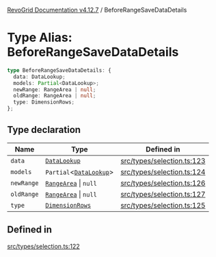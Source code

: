 [RevoGrid Documentation v4.12.7](README.md) / BeforeRangeSaveDataDetails

# Type Alias: BeforeRangeSaveDataDetails

```ts
type BeforeRangeSaveDataDetails: {
  data: DataLookup;
  models: Partial<DataLookup>;
  newRange: RangeArea | null;
  oldRange: RangeArea | null;
  type: DimensionRows;
};
```

## Type declaration

| Name | Type | Defined in |
| ------ | ------ | ------ |
| `data` | [`DataLookup`](TypeAlias.DataLookup.md) | [src/types/selection.ts:123](https://github.com/revolist/revogrid/blob/435ff99a088c5c293d22eb08cc3e448f60f4eb56/src/types/selection.ts#L123) |
| `models` | `Partial`\<[`DataLookup`](TypeAlias.DataLookup.md)\> | [src/types/selection.ts:124](https://github.com/revolist/revogrid/blob/435ff99a088c5c293d22eb08cc3e448f60f4eb56/src/types/selection.ts#L124) |
| `newRange` | [`RangeArea`](TypeAlias.RangeArea.md) \| `null` | [src/types/selection.ts:126](https://github.com/revolist/revogrid/blob/435ff99a088c5c293d22eb08cc3e448f60f4eb56/src/types/selection.ts#L126) |
| `oldRange` | [`RangeArea`](TypeAlias.RangeArea.md) \| `null` | [src/types/selection.ts:127](https://github.com/revolist/revogrid/blob/435ff99a088c5c293d22eb08cc3e448f60f4eb56/src/types/selection.ts#L127) |
| `type` | [`DimensionRows`](TypeAlias.DimensionRows.md) | [src/types/selection.ts:125](https://github.com/revolist/revogrid/blob/435ff99a088c5c293d22eb08cc3e448f60f4eb56/src/types/selection.ts#L125) |

## Defined in

[src/types/selection.ts:122](https://github.com/revolist/revogrid/blob/435ff99a088c5c293d22eb08cc3e448f60f4eb56/src/types/selection.ts#L122)
